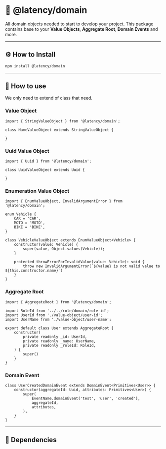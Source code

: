 # 💭 @latency/domain

All domain objects needed to start to develop your project.
This package contains base to your **Value Objects**, **Aggregate Root**, **Domain Events** and more.

---

## ⚙️ How to Install

```bash
npm install @latency/domain
```

---

## 👀 How to use

We only need to extend of class that need.

### Value Object
```tsx
import { StringValueObject } from '@latency/domain';

class NameValueObject extends StringValueObject {

}
```

### Uuid Value Object
```tsx
import { Uuid } from '@latency/domain';

class UuidValueObject extends Uuid {

}
```

### Enumeration Value Object
```tsx
import { EnumValueObject, InvalidArgumentError } from '@latency/domain';

enum Vehicle {
	CAR = 'CAR',
	MOTO = 'MOTO',
	BIKE = 'BIKE',
}

class VehicleValueObject extends EnumValueObject<Vehicle> {
	constructor(value: Vehicle) {
		super(value, Object.values(Vehicle));
	}

	protected throwErrorForInvalidValue(value: Vehicle): void {
		throw new InvalidArgumentError(`${value} is not valid value to ${this.constructor.name}`)
	}
}
```

### Aggregate Root
```tsx
import { AggregateRoot } from '@latency/domain';

import RoleId from '../../role/domain/role-id';
import UserId from './value-object/user-id';
import UserName from './value-object/user-name';

export default class User extends AggregateRoot {
	constructor(
		private readonly _id: UserId,
		private readonly _name: UserName,
		private readonly _roleId: RoleId,
	) {
		super()
	}
}
```

### Domain Event

```tsx
class UserCreatedDomainEvent extends DomainEvent<Primitives<User>> {
	constructor(aggregateId: Uuid, attributes: Primitives<User>) {
		super(
			EventName.domainEvent('test', 'user', 'created'),
			aggregateId,
			attributes,
		);
	}
}
```

---

## 🔁 Dependencies
